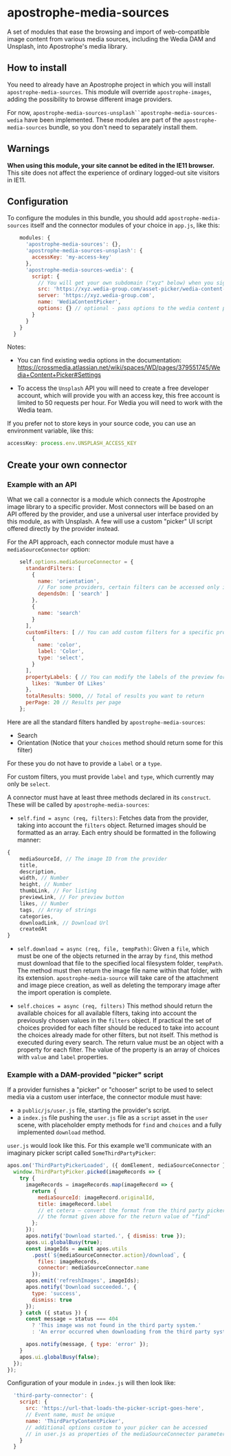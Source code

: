 # apostrophe-media-sources

A set of modules that ease the browsing and import of web-compatible image content from various media sources, including the Wedia DAM and Unsplash, into Apostrophe's media library.

## How to install

You need to already have an Apostrophe project in which you will install `apostrophe-media-sources`. This module will override `apostrophe-images`, adding the possibility to browse different image providers.

For now, `apostrophe-media-sources-unsplash``apostrophe-media-sources-wedia` have been implemented. These modules are part of the `apostrophe-media-sources` bundle, so you don't need to separately install them.

## Warnings

**When using this module, your site cannot be edited in the IE11 browser.** This site does not affect the experience of ordinary logged-out site visitors in IE11.

## Configuration

To configure the modules in this bundle, you should add `apostrophe-media-sources` itself and the connector modules of your choice in `app.js`, like this:

```javascript
    modules: {
      'apostrophe-media-sources': {},
      'apostrophe-media-sources-unsplash': {
        accessKey: 'my-access-key'
      },
      'apostrophe-media-sources-wedia': {
        script: {
          // You will get your own subdomain ("xyz" below) when you sign up with Wedia
          src: 'https://xyz.wedia-group.com/asset-picker/wedia-content-picker.js',
          server: 'https://xyz.wedia-group.com',
          name: 'WediaContentPicker',
          options: {} // optional - pass options to the wedia content picker -
        }
      }
    }
  }
```

Notes:
* You can find existing wedia options in the documentation: https://crossmedia.atlassian.net/wiki/spaces/WD/pages/379551745/Wedia+Content+Picker#Settings

* To access the `Unsplash` API you will need to create a free developer account, which will provide you with an access key, this free account is limited to 50 requests per hour. For Wedia you will need to work with the Wedia team.

If you prefer not to store keys in your source code, you can use an environment variable, like this:

```javascript
accessKey: process.env.UNSPLASH_ACCESS_KEY
```

## Create your own connector

### Example with an API

What we call a connector is a module which connects the Apostrophe image library to a specific provider. Most connectors will be based on an API offered by the provider, and use a universal user interface provided by this module, as with Unsplash. A few will use a custom "picker" UI script offered directly by the provider instead.

For the API approach, each connector module must have a `mediaSourceConnector` option:

```javascript
    self.options.mediaSourceConnector = {
      standardFilters: [
        {
          name: 'orientation',
          // For some providers, certain filters can be accessed only if another is set
          dependsOn: [ 'search' ]
        },
        {
          name: 'search'
        }
      ],
      customFilters: [ // You can add custom filters for a specific provider
        {
          name: 'color',
          label: 'Color',
          type: 'select',
        }
      ],
      propertyLabels: { // You can modify the labels of the preview form
        likes: 'Number Of Likes'
      },
      totalResults: 5000, // Total of results you want to return
      perPage: 20 // Results per page
    };
```

Here are all the standard filters handled by `apostrophe-media-sources`:

* Search
* Orientation (Notice that your `choices` method should return some for this filter)

For these you do not have to provide a `label` or a `type`.

For custom filters, you must provide `label` and `type`, which currently may only be `select`.

A connector must have at least three methods declared in its `construct`. These will be called by `apostrophe-media-sources`:

* `self.find = async (req, filters)`:
  Fetches data from the provider, taking into account the `filters` object. Returned images should be formatted as an array. Each entry should be formatted in the following manner:

```javascript
{
    mediaSourceId, // The image ID from the provider
    title,
    description,
    width, // Number
    height, // Number
    thumbLink, // For listing
    previewLink, // For preview button
    likes, // Number
    tags, // Array of strings
    categories,
    downloadLink, // Download Url
    createdAt
}
```

* `self.download = async (req, file, tempPath)`:
Given a `file`, which must be one of the objects returned in the array by `find`, this method must download that file to the specified local filesystem folder, `tempPath`.
The method must then return the image file name within that folder, with its extension.
`apostrophe-media-source` will  take care of the attachment and image piece creation, as well as deleting the temporary image after the import operation is complete.

* `self.choices = async (req, filters)`
This method should return the available choices for all available filters, taking into account the previously chosen values in the `filters` object. If practical the set of choices provided for each filter should be reduced to take into account the choices already made for other filters, but not itself. This method is executed during every search. The return value must be an object with a property for each filter. The value of the property is an array of choices with `value` and `label` properties.

### Example with a DAM-provided "picker" script

If a provider furnishes a "picker" or "chooser" script to be used to select media via a custom user interface, the connector module must have:
- a `public/js/user.js` file, starting the provider's script.
- a `index.js` file pushing the `user.js` file as a `script` asset in the `user` scene, with placeholder empty methods for `find` and `choices` and a fully implemented `download` method.

`user.js` would look like this. For this example we'll communicate with an imaginary picker script called `SomeThirdPartyPicker`:

```javascript
apos.on('ThirdPartyPickerLoaded', ({ domElement, mediaSourceConnector }) => {
  window.ThirdPartyPicker.picked(imageRecords => {
    try {
      imageRecords = imageRecords.map(imageRecord => {
        return {
          mediaSourceId: imageRecord.originalId,
          title: imageRecord.label
          // et cetera — convert the format from the third party picker to
          // the format given above for the return value of "find"
        };
      });
      apos.notify('Download started.', { dismiss: true });
      apos.ui.globalBusy(true);
      const imageIds = await apos.utils
        .post(`${mediaSourceConnector.action}/download`, {
          files: imageRecords,
          connector: mediaSourceConnector.name
        });
      apos.emit('refreshImages', imageIds);
      apos.notify('Download succeeded.', {
        type: 'success',
        dismiss: true
      });
    } catch ({ status }) {
      const message = status === 404
        ? 'This image was not found in the third party system.'
        : 'An error occurred when downloading from the third party system.';

      apos.notify(message, { type: 'error' });
    }
    apos.ui.globalBusy(false);
  });
});
```

Configuration of your module in `index.js` will then look like:

```js
  'third-party-connector': {
    script: {
      src: 'https://url-that-loads-the-picker-script-goes-here',
      // Event name, must be unique
      name: 'ThirdPartyContentPicker',
      // additional options custom to your picker can be accessed
      // in user.js as properties of the mediaSourceConnector parameter
    }
  }
```
